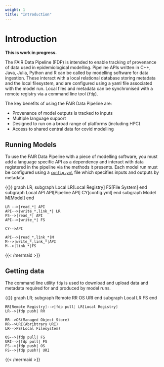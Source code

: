 ```yaml
---
weight: 1
title: "Introduction"
---
```


# Introduction

**This is work in progress.**

The FAIR Data Pipeline (FDP) is intended to enable tracking of provenance of data used in epidemiological modelling. Pipeline APIs written in C++, Java, Julia, Python and R can be called by modelling software for data ingestion. These interact with a local relational database storing metadata and the local filesystem, and are configured using a yaml file associated with the model run. Local files and metadata can be synchronised with a remote registry via a command line tool (`fdp`).

The key benefits of using the FAIR Data Pipeline are:

- Provenance of model outputs is tracked to inputs
- Multiple language support
- Designed to run on a broad range of platforms (including HPC)
- Access to shared central data for covid modelling

## Running Models

To use the FAIR Data Pipeline with a piece of modelling software, you must add a language specific API as a dependency and interact with data registered in the pipeline via the methods it presents. Each model run must be configured using a [`config.yml`](../interface/_index.md) file which specifies inputs and outputs by metadata.

{{<mermaid align="left">}}
graph LR;
    subgraph Local
        LR[Local Registry]
        FS[File System]
    end
    subgraph Local API
        API[Pipeline API]
        CY[config.yml]
    end
    subgraph Model
        M[Model]
    end
 
    LR -->|read_*| API
    API-->|write_*,link_*| LR
    FS-->|read_*| API
    API-->|write_*| FS

    CY-->API

    API-->|read_*,link_*|M
    M-->|write_*,link_*|API
    M-->|link_*|FS

{{< /mermaid >}}

## Getting data

The command line utility `fdp` is used to download and upload data and metadata required for and produced by model runs.

{{<mermaid align="left">}}
graph LR;
    subgraph Remote
        RR
        OS
        URI
    end
    subgraph Local
        LR
        FS
    end

    RR[Remote Registry]-->|fdp pull| LR[Local Registry]
    LR-->|fdp push| RR

    RR-->OS(Managed Object Store)
    RR-->URI(Abribtrary URI)
    LR-->FS(Local Filesystem)

    OS-->|fdp pull| FS
    URI-->|fdp pull| FS
    FS-->|fdp push| OS
    FS-->|fdp push?| URI

{{< /mermaid >}}
